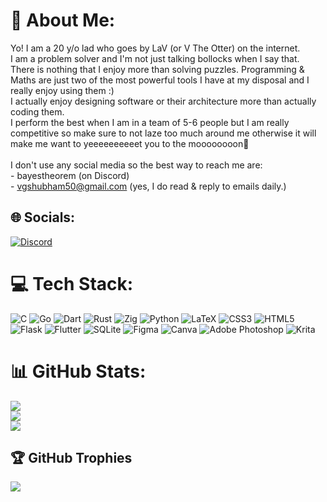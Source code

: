 # 💫 About Me:
Yo! I am a 20 y/o lad who goes by LaV (or V The Otter) on the internet.<br>I am a problem solver and I'm not just talking bollocks when I say that. There is nothing that I enjoy more than solving puzzles. Programming & Maths are just two of the most powerful tools I have at my disposal and I really enjoy using them :)<br>I actually enjoy designing software or their architecture more than actually coding them.<br>I perform the best when I am in a team of 5-6 people but I am really competitive so make sure to not laze too much around me otherwise it will make me want to yeeeeeeeeeet you to the moooooooon😤️<br><br>I don't use any social media so the best way to reach me are:<br>- bayestheorem (on Discord)<br>- vgshubham50@gmail.com (yes, I do read & reply to emails daily.)


## 🌐 Socials:
[![Discord](https://img.shields.io/badge/Discord-%237289DA.svg?logo=discord&logoColor=white)](https://discord.com/users/1071699605714112532) 

# 💻 Tech Stack:
![C](https://img.shields.io/badge/c-%2300599C.svg?style=for-the-badge&logo=c&logoColor=white) ![Go](https://img.shields.io/badge/go-%2300ADD8.svg?style=for-the-badge&logo=go&logoColor=white) ![Dart](https://img.shields.io/badge/dart-%230175C2.svg?style=for-the-badge&logo=dart&logoColor=white) ![Rust](https://img.shields.io/badge/rust-%23000000.svg?style=for-the-badge&logo=rust&logoColor=white) ![Zig](https://img.shields.io/badge/Zig-%23F7A41D.svg?style=for-the-badge&logo=zig&logoColor=white) ![Python](https://img.shields.io/badge/python-3670A0?style=for-the-badge&logo=python&logoColor=ffdd54) ![LaTeX](https://img.shields.io/badge/latex-%23008080.svg?style=for-the-badge&logo=latex&logoColor=white) ![CSS3](https://img.shields.io/badge/css3-%231572B6.svg?style=for-the-badge&logo=css3&logoColor=white) ![HTML5](https://img.shields.io/badge/html5-%23E34F26.svg?style=for-the-badge&logo=html5&logoColor=white) ![Flask](https://img.shields.io/badge/flask-%23000.svg?style=for-the-badge&logo=flask&logoColor=white) ![Flutter](https://img.shields.io/badge/Flutter-%2302569B.svg?style=for-the-badge&logo=Flutter&logoColor=white) ![SQLite](https://img.shields.io/badge/sqlite-%2307405e.svg?style=for-the-badge&logo=sqlite&logoColor=white) 	![Figma](https://img.shields.io/badge/figma-%23F24E1E.svg?style=for-the-badge&logo=figma&logoColor=white) ![Canva](https://img.shields.io/badge/Canva-%2300C4CC.svg?style=for-the-badge&logo=Canva&logoColor=white) ![Adobe Photoshop](https://img.shields.io/badge/adobephotoshop-%2331A8FF.svg?style=for-the-badge&logo=adobephotoshop&logoColor=white) ![Krita](https://img.shields.io/badge/Krita-203759?style=for-the-badge&logo=krita&logoColor=EEF37B)
# 📊 GitHub Stats:
![](https://github-readme-stats.vercel.app/api?username=ShubhamVG&theme=radical&hide_border=false&include_all_commits=true&count_private=true)<br/>
![](https://github-readme-streak-stats.herokuapp.com/?user=ShubhamVG&theme=radical&hide_border=false)<br/>
![](https://github-readme-stats.vercel.app/api/top-langs/?username=ShubhamVG&theme=radical&hide_border=false&include_all_commits=true&count_private=false&layout=compact)

## 🏆 GitHub Trophies
![](https://github-profile-trophy.vercel.app/?username=ShubhamVG&theme=radical&no-frame=false&no-bg=false&margin-w=4)

<!-- Proudly created with GPRM ( https://gprm.itsvg.in ) -->
